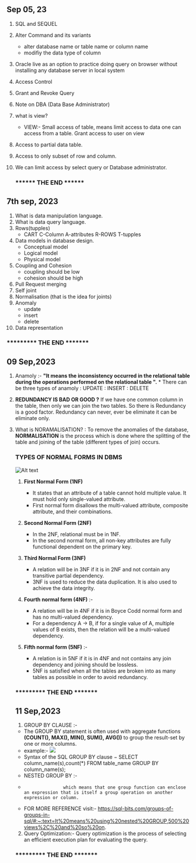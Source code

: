 ## Sep 05, 23

1. SQL and SEQUEL
2. Alter Command and its variants
   * alter database name or table name or column name
   * modifiy the data type of column
  
3. Oracle live as an option to practice doing query on browser without installing any database server in local system
4. Access Control
5. Grant and Revoke Query
6. Note on DBA (Data Base Administrator)
7. what is view?
   * VIEW:- Small access of table, means limit access to data one can access from a table. 
            Grant access to user on view
8. Access to partial data table.
9. Access to only subset of row and column.
10. We can limit access by select query or Database administrator.

     ###                          ****** THE END ******

## 7th sep, 2023

1. What is data manipulation language.
2. What is data query language.
3. Rows(tupples)
      * CART  C-Column   A-attributes   R-ROWS   T-tupples
4. Data models in database design.
    * Conceptual model
    * Logical model
    * Physical model
5. Coupling and Cohesion
   * coupling should be low
   * cohesion should be high
6. Pull Request merging
7. Self joint
8. Normalisation (that is the idea for joints)
9. Anomaly
   * update
   * insert
   * delete
10. Data representation
  ###                                *********  THE END *******

  ## 09 Sep,2023

1. Anamoly :- **"It means the inconsistency occurred in the relational table during the operations performed 
                on the relational table ".**
              * There can be three types of anamoly
                 : UPDATE
                 : INSERT
                 : DELETE
2. **REDUNDANCY IS BAD OR GOOD ?**
    If we have one common column in the  table, then only we can join the two tables. So there is Redundancy is a good factor.
   Redundancy can never, ever be eliminate it can be eliminate only.

3. What is NORAMALISATION?
                : To remove the anomalies of the database, **NORMALISATION** is the process which is done where the splitting of the table and joining of the table 
                    (different types of join) occurs.
     ### TYPES OF NORMAL FORMS IN DBMS 
   <img
  src="https://cdn.hackr.io/uploads/posts/attachments/1666888816mdnYlrMoEE.png"
  alt="Alt text"
  title="TYPES OF NORMALISATION ">
     1. **First Normal Form (1NF)** 
         * It states that an attribute of a table cannot hold multiple value. It must hold only single-valued attribute.
         * First normal form disallows the multi-valued attribute, composite attribute, and their combinations.
    
    2. **Second Normal Form (2NF)** 
         * In the 2NF, relational must be in 1NF.
         * In the second normal form, all non-key attributes are fully functional dependent on the primary key.
    
    3. **Third Normal Form (3NF)**
        * A relation will be in 3NF if it is in 2NF and not contain any transitive partial dependency.
        * 3NF is used to reduce the data duplication. It is also used to achieve the data integrity.

    4. **Fourth normal form (4NF)** :-
        * A relation will be in 4NF if it is in Boyce Codd normal form and has no multi-valued dependency.
        * For a dependency A → B, if for a single value of A, multiple values of B exists, then the relation will be a multi-valued 
          dependency.
      
    5.  **Fifth normal form (5NF)** :-
         * A relation is in 5NF if it is in 4NF and not contains any join dependency and joining should be lossless.
         * 5NF is satisfied when all the tables are broken into as many tables as possible in order to avoid redundancy.

      ###                                *********  THE END *******



   ## 11 Sep,2023

   1. GROUP BY CLAUSE :-
    * The GROUP BY statement is often used with aggregate functions **(COUNT(), MAX(), MIN(), SUM(), AVG())** to group the result-set by one or more columns.
    * example:- <img src="https://www.boardinfinity.com/blog/content/images/2023/02/groupby-sql.png" >
    * Syntax of the SQL GROUP BY clause −
                                            SELECT column_name(s),count(*)
                                             FROM table_name
                                            GROUP BY column_name(s);
    * NESTED GROUP BY :-
    *                    which means that one group function can enclose an expression that is itself a group operation on another expression or column.
    * FOR MORE REFERENCE visit:- 
                                 https://sql-bits.com/groups-of-groups-in-sql/#:~:text=It%20means%20using%20nested%20GROUP,500%20views%2C%20and%20so%20on.

   2. Query Optimization:- Query optimization is the process of selecting an efficient execution plan for evaluating the query.

    ###                                *********  THE END *******

      

